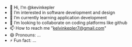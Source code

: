 - 👋 Hi, I’m @kevinkepler
- 👀 I’m interested in software development and design
- 🌱 I’m currently learning application development  
- 💞️ I’m looking to collaborate on coding platforms like github
- 📫 How to reach me "kelvinkepler7@gmail.com"
- 😄 Pronouns: ...
- ⚡ Fun fact: ...

<!---
kevinkepler/kevinkepler is a ✨ special ✨ repository because its `README.md` (this file) appears on your GitHub profile.
You can click the Preview link to take a look at your changes.
--->
